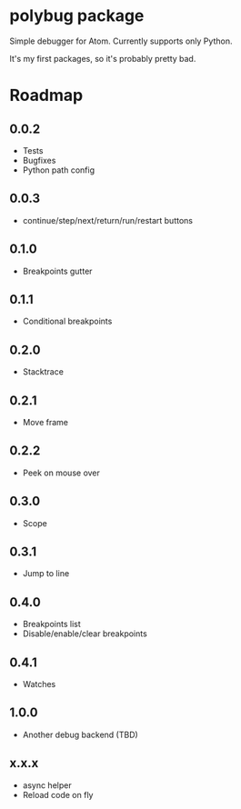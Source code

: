 # polybug package

Simple debugger for Atom. Currently supports only Python.

It's my first packages, so it's probably pretty bad.

# Roadmap

## 0.0.2
* Tests
* Bugfixes
* Python path config

## 0.0.3
* continue/step/next/return/run/restart buttons

## 0.1.0
* Breakpoints gutter

## 0.1.1
* Conditional breakpoints

## 0.2.0
* Stacktrace

## 0.2.1
* Move frame

## 0.2.2
* Peek on mouse over

## 0.3.0
* Scope

## 0.3.1
* Jump to line

## 0.4.0
* Breakpoints list
* Disable/enable/clear breakpoints

## 0.4.1
* Watches

## 1.0.0
* Another debug backend (TBD)

## x.x.x
* async helper
* Reload code on fly
